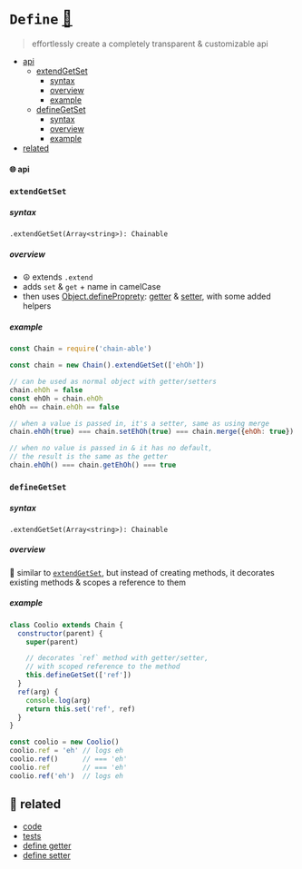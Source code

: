 # `Define` [🎼](https://github.com/fluents/chain-able/wiki/compose)

> effortlessly create a completely transparent & customizable api

[objdefine]: https://developer.mozilla.org/en-US/docs/Web/JavaScript/Reference/Global_Objects/Object/defineProperty
[define-code]: https://github.com/fluents/chain-able/tree/master/src/compose/Define.js
[define-tests]: https://github.com/fluents/chain-able/tree/master/test/define.js
[getter]: https://developer.mozilla.org/en/docs/Web/JavaScript/Reference/Functions/get
[setter]: https://developer.mozilla.org/en-US/docs/Web/JavaScript/Reference/Functions/set

- [api](#-api)
  - [extendGetSet](#extendGetSet)
    - [syntax](#extendGetSet)
    - [overview](#extendGetSet)
    - [example](#extendGetSet)
  - [defineGetSet](#defineGetSet)
    - [syntax](#defineGetSet)
    - [overview](#defineGetSet)
    - [example](#defineGetSet)
- [related](#-related)

#### 🌐 api

### `extendGetSet`

##### syntax
`.extendGetSet(Array<string>): Chainable`

##### overview
- ☮️ extends `.extend`
- adds `set` & `get` + name in camelCase
- then uses [Object.defineProprety][objdefine]: [getter][getter] & [setter][setter], with some added helpers

##### example

```js
const Chain = require('chain-able')
```

```js
const chain = new Chain().extendGetSet(['ehOh'])

// can be used as normal object with getter/setters
chain.ehOh = false
const ehOh = chain.ehOh
ehOh == chain.ehOh == false

// when a value is passed in, it's a setter, same as using merge
chain.ehOh(true) === chain.setEhOh(true) === chain.merge({ehOh: true})

// when no value is passed in & it has no default,
// the result is the same as the getter
chain.ehOh() === chain.getEhOh() === true
```

### `defineGetSet`

##### syntax

`.extendGetSet(Array<string>): Chainable`

##### overview

🍭 similar to [`extendGetSet`](#extendGetSet), but instead of creating methods, it decorates existing methods & scopes a reference to them

##### example

```js
class Coolio extends Chain {
  constructor(parent) {
    super(parent)

    // decorates `ref` method with getter/setter,
    // with scoped reference to the method
    this.defineGetSet(['ref'])
  }
  ref(arg) {
    console.log(arg)
    return this.set('ref', ref)
  }
}

const coolio = new Coolio()
coolio.ref = 'eh' // logs eh
coolio.ref()      // === 'eh'
coolio.ref        // === 'eh'
coolio.ref('eh')  // logs eh
```

## 🔗 related
- [code][define-code]
- [tests][define-tests]
- [define getter][getter]
- [define setter][setter]

